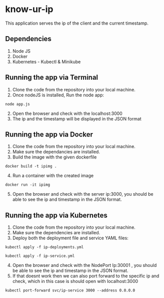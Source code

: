 # know-ur-ip

This application serves the ip of the client and the current timestamp.

## Dependencies
1. Node JS 
2. Docker
3. Kubernetes - Kubectl & Minikube

## Running the app via Terminal
1. Clone the code from the repository into your local machine.
2. Once nodeJS is installed, Run the node app:

```NodeJS
node app.js
```
2. Open the browser and check with the localhost:3000
3. The ip and the timestamp will be displayed in the JSON format

## Running the app via Docker
1. Clone the code from the repository into your local machine.
2. Make sure the dependancies are installed.
3. Build the image with the given dockerfile

```Shell
docker build -t ipimg .
```
4. Run a container with the created image

```Shell
docker run -it ipimg
```
5. Open the browser and check with the server ip:3000, you should be able to see the ip and timestamp in the JSON format.

## Running the app via Kubernetes
1. Clone the code from the repository into your local machine.
2. Make sure the dependencies are installed.
3. Deploy both the deployment file and service YAML files: 

```Shell
kubectl apply -f ip-deployments.yml
```

```Shell
kubectl apply -f ip-service.yml 
```
4. Open the browser and check with the NodePort Ip:30001 , you should be able to see the ip and timestamp in the JSON format.
5. If that doesnt work then we can also port forward to the specific ip and check, which in this case is should open with localhost:3000

```Shell
kubectl port-forward svc/ip-service 3000 --address 0.0.0.0
```


